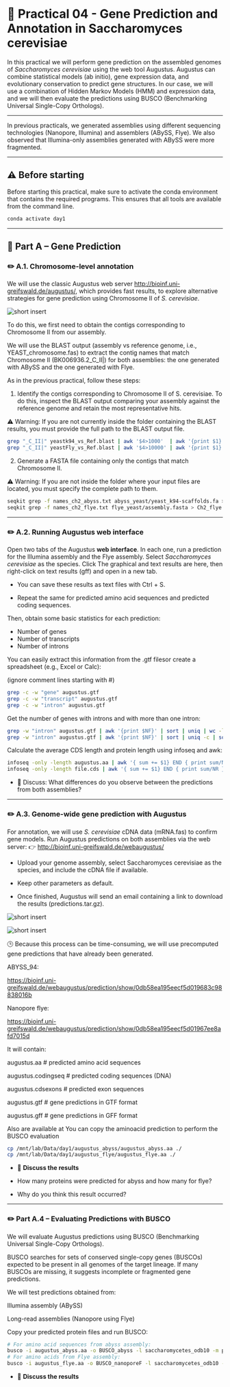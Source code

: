 # 🧬 Practical 04 - Gene Prediction and Annotation in Saccharomyces cerevisiae

In this practical we will perform gene prediction on the assembled genomes of *Saccharomyces cerevisiae* using the web tool Augustus.
Augustus can combine statistical models (ab initio), gene expression data, and evolutionary conservation to predict gene structures.
In our case, we will use a combination of Hidden Markov Models (HMM) and expression data, and we will then evaluate the predictions using BUSCO (Benchmarking Universal Single-Copy Orthologs).


---

In previous practicals, we generated assemblies using different sequencing technologies (Nanopore, Illumina) and assemblers (ABySS, Flye).
We also observed that Illumina-only assemblies generated with ABySS were more fragmented.

---



## ⚠️  Before starting

Before starting this practical, make sure to activate the conda environment that contains the required programs.
This ensures that all tools are available from the command line.

   ```bash
   conda activate day1
   ```
   
---

##  📔 Part A – Gene Prediction

### ✏️ A.1. Chromosome-level annotation

We will use the classic Augustus web server http://bioinf.uni-greifswald.de/augustus/, which provides fast results, to explore alternative strategies for gene prediction using Chromosome II of *S. cerevisiae*.

![short insert](./img/augustus.png)
&nbsp;

To do this, we first need to obtain the contigs corresponding to Chromosome II from our assembly.

We will use the BLAST output (assembly vs reference genome, i.e., YEAST_chromosome.fas) to extract the contig names that match Chromosome II (BK006936.2_C_II|) for both assemblies: the one generated with ABySS and the one generated with Flye.

As in the previous practical, follow these steps:

1. Identify the contigs corresponding to Chromosome II of S. cerevisiae.
To do this, inspect the BLAST output comparing your assembly against the reference genome and retain the most representative hits.

⚠️ Warning: If you are not currently inside the folder containing the BLAST results, you must provide the full path to the BLAST output file.

```bash
grep "_C_II|" yeastk94_vs_Ref.blast | awk '$4>1000'  | awk '{print $1}' | sort | uniq > names_ch2_abyss.txt
grep "_C_II|" yeastFly_vs_Ref.blast | awk '$4>10000' | awk '{print $1}' | sort | uniq > names_ch2_flye.txt
```

2. Generate a FASTA file containing only the contigs that match Chromosome II.

⚠️ Warning: If you are not inside the folder where your input files are located, you must specify the complete path to them.

```bash
seqkit grep -f names_ch2_abyss.txt abyss_yeast/yeast_k94-scaffolds.fa > Ch2_abyss.fas
seqkit grep -f names_ch2_flye.txt flye_yeast/assembly.fasta > Ch2_flye.fas
```

---


### ✏️ A.2. Running Augustus web interface

Open two tabs of the Augustus **web interface**.
In each one, run a prediction for the Illumina assembly and the Flye assembly.
Select *Saccharomyces cerevisiae* as the species.
Click The graphical and text results are here, then right-click on text results (gff) and open in a new tab.

- You can save these results as text files with Ctrl + S.

- Repeat the same for predicted amino acid sequences and predicted coding sequences.

Then, obtain some basic statistics for each prediction:

* Number of genes
* Number of transcripts
* Number of introns

You can easily extract this information from the .gtf filesor create a spreadsheet (e.g., Excel or Calc):

 (ignore comment lines starting with #) 
 
```bash
grep -c -w "gene" augustus.gtf
grep -c -w "transcript" augustus.gtf
grep -c -w "intron" augustus.gtf
```

Get the number of genes with introns and with more than one intron:

```bash
grep -w "intron" augustus.gtf | awk '{print $NF}' | sort | uniq | wc -l
grep -w "intron" augustus.gtf | awk '{print $NF}' | sort | uniq -c | sort -nr -k1 | grep -v ^" *1" | wc -l
```

Calculate the average CDS length and protein length using infoseq and awk:

```bash
infoseq -only -length augustus.aa | awk '{ sum += $1} END { print sum/NR }'
infoseq -only -length file.cds | awk '{ sum += $1} END { print sum/NR }'
```

- 🧩 Discuss: What differences do you observe between the predictions from both assemblies?

---


### ✏️ A.3. Genome-wide gene prediction with Augustus

For annotation, we will use *S. cerevisiae* cDNA data (mRNA.fas) to confirm gene models.
Run Augustus predictions on both assemblies via the web server:
👉 http://bioinf.uni-greifswald.de/webaugustus/

* Upload your genome assembly, select Saccharomyces cerevisiae as the species, and include the cDNA file if available.

* Keep other parameters as default.
*   Once finished, Augustus will send an email containing a link to download the results (predictions.tar.gz).

![short insert](./img/augustus2.png)
&nbsp;

![short insert](./img/augustus3.png)
&nbsp;

🕒 Because this process can be time-consuming, we will use precomputed gene predictions that have already been generated.

ABYSS_94:

https://bioinf.uni-greifswald.de/webaugustus/prediction/show/0db58ea195eecf5d019683c98838016b

Nanopore flye:

https://bioinf.uni-greifswald.de/webaugustus/prediction/show/0db58ea195eecf5d01967ee8afd7015d


It will contain:

augustus.aa         # predicted amino acid sequences

augustus.codingseq  # predicted coding sequences (DNA)

augustus.cdsexons   # predicted exon sequences

augustus.gtf        # gene predictions in GTF format

augustus.gff        # gene predictions in GFF format

Also are available at 
You can copy the aminoacid prediction to perform the BUSCO evaluation

```bash
cp /mnt/lab/Data/day1/augustus_abyss/augustus_abyss.aa ./
cp /mnt/lab/Data/day1/augustus_flye/augustus_flye.aa ./
```

- 🧩 **Discuss the results**

- How many proteins were predicted for abyss and how many for flye?
- Why do you think this result occurred?
---


### ✏️ Part A.4 – Evaluating Predictions with BUSCO

We will evaluate Augustus predictions using BUSCO (Benchmarking Universal Single-Copy Orthologs).

BUSCO searches for sets of conserved single-copy genes (BUSCOs) expected to be present in all genomes of the target lineage.
If many BUSCOs are missing, it suggests incomplete or fragmented gene predictions.

We will test predictions obtained from:

Illumina assembly (ABySS)

Long-read assemblies (Nanopore using Flye)

Copy your predicted protein files and run BUSCO:

```bash
# For amino acid sequences from abyss assembly:
busco -i augustus_abyss.aa -o BUSCO_abyss -l saccharomycetes_odb10 -m proteins -f
# For amino acids from Flye assembly: 
busco -i augustus_flye.aa -o BUSCO_nanoporeF -l saccharomycetes_odb10 -m proteins -f

```


- 🧩 **Discuss the results**